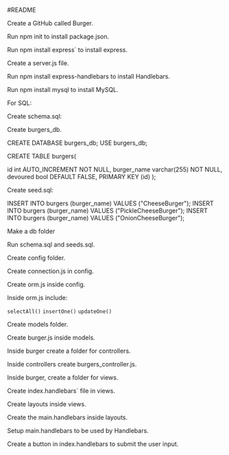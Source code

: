 #README

Create a GitHub called Burger.

Run npm init to install package.json.

Run npm install express` to install express.

Create a server.js file.

Run npm install express-handlebars to install Handlebars.

Run npm install mysql to install MySQL. 

For SQL:

Create schema.sql:

Create burgers_db.

CREATE DATABASE burgers_db;
USE burgers_db;

CREATE TABLE burgers(

id int AUTO_INCREMENT NOT NULL,
burger_name varchar(255) NOT NULL,
devoured bool DEFAULT FALSE,
PRIMARY KEY (id)
);

Create seed.sql:

INSERT INTO burgers (burger_name) VALUES ("CheeseBurger");
INSERT INTO burgers (burger_name) VALUES ("PickleCheeseBurger");
INSERT INTO burgers (burger_name) VALUES ("OnionCheeseBurger");

Make a db folder

Run schema.sql and seeds.sql.

Create config folder.

Create connection.js in config.

Create orm.js inside config.

Inside orm.js include:

`selectAll()`
`insertOne()`
`updateOne()`

Create models folder.

Create burger.js inside models.

Inside burger create a folder for controllers.

Inside controllers create burgers_controller.js.

Inside burger, create a folder for views.

Create index.handlebars` file in views.

Create layouts inside views.

Create the main.handlebars inside layouts.

Setup main.handlebars to be used by Handlebars.

Create a button in index.handlebars to submit the user input.




